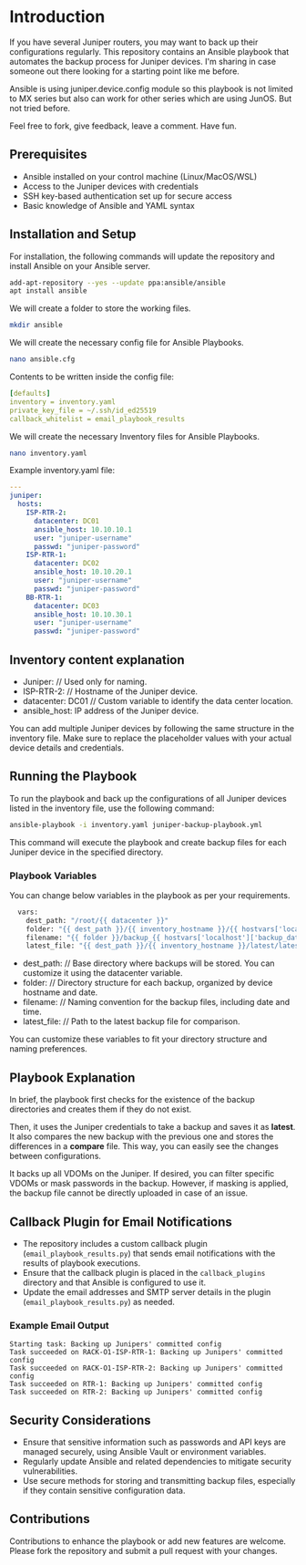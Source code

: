 # Introduction

If you have several Juniper routers, you may want to back up their configurations regularly. This repository contains an Ansible playbook that automates the backup process for Juniper devices. I'm sharing in case someone out there looking for a starting point like me before.

Ansible is using juniper.device.config module so this playbook is not limited to MX series but also can work for other series which are using JunOS. But not tried before.

Feel free to fork, give feedback, leave a comment. Have fun.


## Prerequisites

- Ansible installed on your control machine (Linux/MacOS/WSL)
- Access to the Juniper devices with credentials
- SSH key-based authentication set up for secure access
- Basic knowledge of Ansible and YAML syntax

## Installation and Setup

For installation, the following commands will update the repository and install Ansible on your Ansible server.

~~~bash
add-apt-repository --yes --update ppa:ansible/ansible
apt install ansible
~~~

We will create a folder to store the working files.

~~~bash
mkdir ansible
~~~

We will create the necessary config file for Ansible Playbooks.

~~~bash
nano ansible.cfg
~~~

Contents to be written inside the config file:

~~~yaml
[defaults]
inventory = inventory.yaml
private_key_file = ~/.ssh/id_ed25519
callback_whitelist = email_playbook_results
~~~

We will create the necessary Inventory files for Ansible Playbooks.

~~~bash
nano inventory.yaml
~~~

Example inventory.yaml file:

~~~yaml
---
juniper:
  hosts:
    ISP-RTR-2:
      datacenter: DC01
      ansible_host: 10.10.10.1
      user: "juniper-username"
      passwd: "juniper-password"
    ISP-RTR-1:
      datacenter: DC02
      ansible_host: 10.10.20.1
      user: "juniper-username"
      passwd: "juniper-password"
    BB-RTR-1:
      datacenter: DC03
      ansible_host: 10.10.30.1
      user: "juniper-username"
      passwd: "juniper-password"
~~~

## Inventory content explanation

- Juniper: // Used only for naming.
- ISP-RTR-2: // Hostname of the Juniper device.
- datacenter: DC01 // Custom variable to identify the data center location.
- ansible_host: IP address of the Juniper device.

You can add multiple Juniper devices by following the same structure in the inventory file. Make sure to replace the placeholder values with your actual device details and credentials.

## Running the Playbook

To run the playbook and back up the configurations of all Juniper devices listed in the inventory file, use the following command:

~~~bash
ansible-playbook -i inventory.yaml juniper-backup-playbook.yml
~~~

This command will execute the playbook and create backup files for each Juniper device in the specified directory.

### Playbook Variables

You can change below variables in the playbook as per your requirements.

~~~bash
  vars:
    dest_path: "/root/{{ datacenter }}"
    folder: "{{ dest_path }}/{{ inventory_hostname }}/{{ hostvars['localhost']['backup_date'] }}"
    filename: "{{ folder }}/backup_{{ hostvars['localhost']['backup_date'] }}_{{ hostvars['localhost']['backup_time'] }}.yaml"
    latest_file: "{{ dest_path }}/{{ inventory_hostname }}/latest/latest.yaml"
~~~

- dest_path: // Base directory where backups will be stored. You can customize it using the datacenter variable.
- folder: // Directory structure for each backup, organized by device hostname and date.
- filename: // Naming convention for the backup files, including date and time.
- latest_file: // Path to the latest backup file for comparison.

You can customize these variables to fit your directory structure and naming preferences.

## Playbook Explanation

In brief, the playbook first checks for the existence of the backup directories and creates them if they do not exist.

Then, it uses the Juniper credentials to take a backup and saves it as **latest**. It also compares the new backup with the previous one and stores the differences in a **compare** file. This way, you can easily see the changes between configurations.

It backs up all VDOMs on the Juniper. If desired, you can filter specific VDOMs or mask passwords in the backup. However, if masking is applied, the backup file cannot be directly uploaded in case of an issue.  

## Callback Plugin for Email Notifications

- The repository includes a custom callback plugin (`email_playbook_results.py`) that sends email notifications with the results of playbook executions.
- Ensure that the callback plugin is placed in the `callback_plugins` directory and that Ansible is configured to use it.
- Update the email addresses and SMTP server details in the plugin (`email_playbook_results.py`) as needed.


### Example Email Output

~~~
Starting task: Backing up Junipers' committed config
Task succeeded on RACK-O1-ISP-RTR-1: Backing up Junipers' committed config
Task succeeded on RACK-O1-ISP-RTR-2: Backing up Junipers' committed config
Task succeeded on RTR-1: Backing up Junipers' committed config
Task succeeded on RTR-2: Backing up Junipers' committed config
~~~

## Security Considerations

- Ensure that sensitive information such as passwords and API keys are managed securely, using Ansible Vault or environment variables.
- Regularly update Ansible and related dependencies to mitigate security vulnerabilities.
- Use secure methods for storing and transmitting backup files, especially if they contain sensitive configuration data.

## Contributions

Contributions to enhance the playbook or add new features are welcome. Please fork the repository and submit a pull request with your changes.
